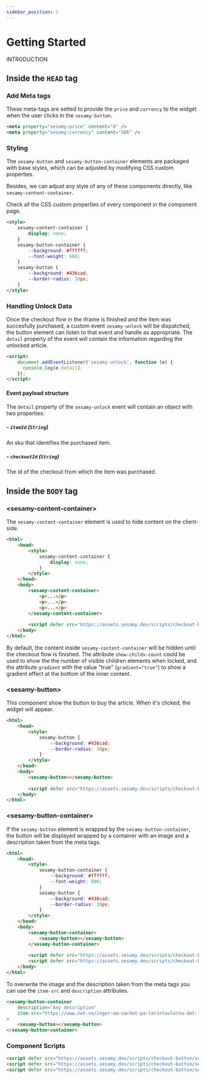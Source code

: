 ```yaml
---
sidebar_position: 1
---
```


# Getting Started

INTRODUCTION

## Inside the `HEAD` tag 

###  Add Meta tags

These meta-tags are setted to provide the `price` and `currency` to the widget when the user clicks in the `sesamy-button`.

```html
<meta property="sesamy:price" content="8" />
<meta property="sesamy:currency" content="SEK" />
```

### Styling

The `sesamy-button` and `sesamy-button-container` elements are packaged with base styles, which can be adjusted by modifying CSS custom properties.

Besides, we can adjust any style of any of these components directly, like `sesamy-content-container`.

Check all the CSS custom properties of every component in the component page.

```html
<style>
    sesamy-content-container {
        display: none;
    }
    sesamy-button-container {
        --background: #ffffff;
        --font-weight: 600;
    }
    sesamy-button {
        --background: #436cad;
        --border-radius: 30px;
    }
</style>
```

### Handling Unlock Data

Once the checkout flow in the iframe is finished and the item was succesfully purchased, a custom event `sesamy-unlock` will be dispatched, the button element can listen to that event and handle as appropriate. The `detail` property of the event will contain the information regarding the unlocked article.

```html
<script>
    document.addEventListener('sesamy-unlock', function (e) {
      console.log(e.detail);
    });
</script>
```

#### Event payload structure

The `detail` property of the `sesamy-unlock` event will contain an object with two properties:

##### - `itemId` (`String`)

An sku that identifies the purchased item.

##### - `checkoutId` (`String`)

The id of the checkout from which the item was purchased.

## Inside the `BODY` tag

### <sesamy-content-container\>

The `sesamy-content-container` element is used to hide content on the client-side.

```html
<html>
    <head>
        <style>
            sesamy-content-container {
                display: none;
            }
        </style>
    </head>
    <body>
        <sesamy-content-container>
            <p>...</p>
            <p>...</p>
            <p>...</p>
        </sesamy-content-container>
        
        <script defer src="https://assets.sesamy.dev/scripts/checkout-button/sesamy-content-container.min.js"></script>
    </body>
</html>
```

By default, the content inside `sesamy-content-container` will be hidden until the checkout flow is finished. The attribute `show-childs-count` could be used to show the the number of visible children elements when locked, and the attribute `gradient` with the value "true" (`gradient="true"`) to show a gradient effect at the bottom of the inner content.

### <sesamy-button\>

This component show the button to buy the article. When it's clicked, the widget will appear.

```html
<html>
    <head>
        <style>
            sesamy-button {
                --background: #436cad;
                --border-radius: 30px;
            }
        </style>
    </head>
    <body>
        <sesamy-button></sesamy-button>
        
        <script defer src="https://assets.sesamy.dev/scripts/checkout-button/sesamy-button.min.js"></script>
    </body>
</html>
```

### <sesamy-button-container\>

If the `sesamy-button` element is wrapped by the `sesamy-button-container`, the button will be displayed wrapped by a container with an image and a description taken from the meta tags.

```html
<html>
    <head>
        <style>
            sesamy-button-container {
                --background: #ffffff;
                --font-weight: 600;
            }
            sesamy-button {
                --background: #436cad;
                --border-radius: 30px;
            }
        </style>
    </head>
    <body>
        <sesamy-button-container>
            <sesamy-button></sesamy-button>
        </sesamy-button-container>
        
        <script defer src="https://assets.sesamy.dev/scripts/checkout-button/sesamy-button-container.min.js"></script>
        <script defer src="https://assets.sesamy.dev/scripts/checkout-button/sesamy-button.min.js"></script>
    </body>
</html>
```

To overwrite the image and the description taken from the meta tags you can use the `item-src` and `description` attributes.

```html
<sesamy-button-container
    description="Any description"
    item-src="https://www.nwt.se/inger-om-vardet-pa-lerintavlorna-det-fanns-inte-i-mitt-huvud-alltsa"
>
    <sesamy-button></sesamy-button>
</sesamy-button-container>
```

### Component Scripts

```html
<script defer src="https://assets.sesamy.dev/scripts/checkout-button/sesamy-content-container.min.js"></script>
<script defer src="https://assets.sesamy.dev/scripts/checkout-button/sesamy-button-container.min.js"></script>
<script defer src="https://assets.sesamy.dev/scripts/checkout-button/sesamy-button.min.js"></script>
```